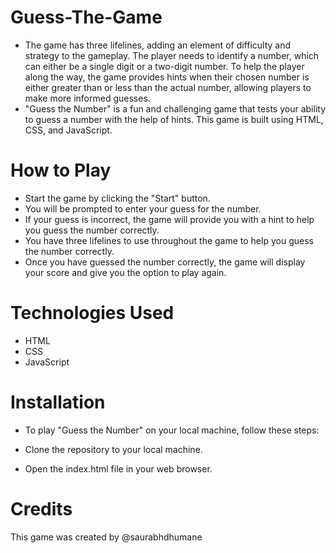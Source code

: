 # Guess-The-Game
 - The game has three lifelines, adding an element of difficulty and strategy to the gameplay. The player needs to identify a number, which can either be a single digit or a two-digit number. To help the player along the way, the game provides hints when their chosen number is either greater than or less than the actual number, allowing players to make more informed guesses.
 - "Guess the Number" is a fun and challenging game that tests your ability to guess a number with the help of hints. This game is built using HTML, CSS, and JavaScript.
 

# How to Play
  - Start the game by clicking the "Start" button.
  - You will be prompted to enter your guess for the number.
  - If your guess is incorrect, the game will provide you with a hint to help you guess the number correctly.
  - You have three lifelines to use throughout the game to help you guess the number correctly.
  - Once you have guessed the number correctly, the game will display your score and give you the option to play again.

# Technologies Used
  - HTML
  - CSS
  - JavaScript
  
  
# Installation
  - To play "Guess the Number" on your local machine, follow these steps:

  - Clone the repository to your local machine.
  - Open the index.html file in your web browser.


# Credits
  This game was created by @saurabhdhumane
